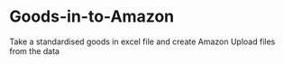 # Goods-in-to-Amazon
Take a standardised goods in excel file and create Amazon Upload files from the data
